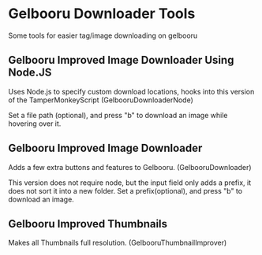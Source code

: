 # Gelbooru Downloader Tools
Some tools for easier tag/image downloading on gelbooru

## Gelbooru Improved Image Downloader Using Node.JS
Uses Node.js to specify custom download locations, hooks into this version of the TamperMonkeyScript (GelbooruDownloaderNode)

Set a file path (optional), and press "b" to download an image while hovering over it.


## Gelbooru Improved Image Downloader
Adds a few extra buttons and features to Gelbooru. (GelbooruDownloader)

This version does not require node, but the input field only adds a prefix, it does not sort it into a new folder.
Set a prefix(optional), and press "b" to download an image.


## Gelbooru Improved Thumbnails
Makes all Thumbnails full resolution. (GelbooruThumbnailImprover)

